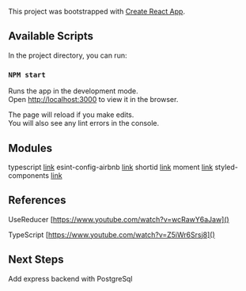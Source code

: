 This project was bootstrapped with [Create React App](https://github.com/facebook/create-react-app).

## Available Scripts

In the project directory, you can run:

### `NPM start`

Runs the app in the development mode.<br />
Open [http://localhost:3000](http://localhost:3000) to view it in the browser.

The page will reload if you make edits.<br />
You will also see any lint errors in the console.

## Modules 

typescript [link](https://www.npmjs.com/package/typescript)
esint-config-airbnb [link](https://www.npmjs.com/package/eslint-config-airbnb)
shortid [link](https://www.npmjs.com/package/shortid)
moment [link](https://www.npmjs.com/package/moment)
styled-components [link](https://www.npmjs.com/package/styled-components)

## References

UseReducer
[https://www.youtube.com/watch?v=wcRawY6aJaw]()

TypeScript
[https://www.youtube.com/watch?v=Z5iWr6Srsj8]()


## Next Steps

Add express backend with PostgreSql


